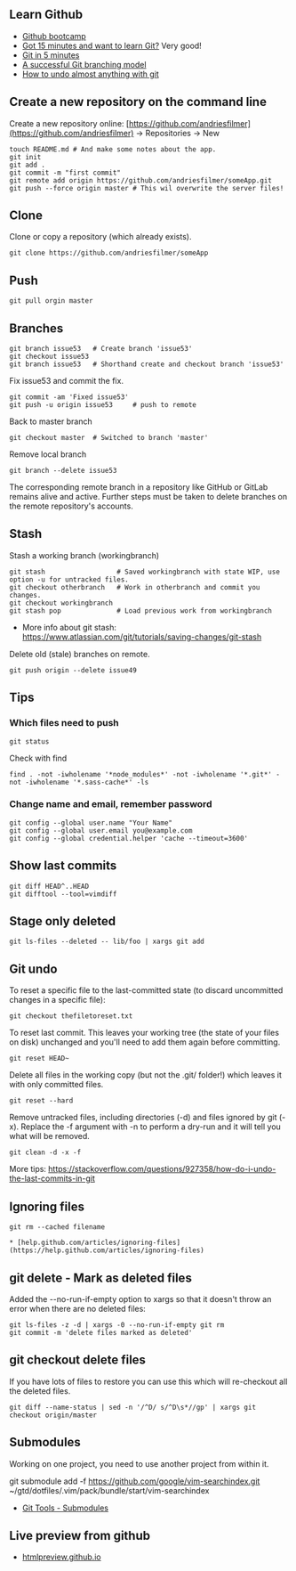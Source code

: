 ## Learn Github

* [Github bootcamp](https://help.github.com/categories/54/articles)
* [Got 15 minutes and want to learn Git?](http://try.github.io/levels/1/challenges/1) Very good!
* [Git in 5 minutes](http://classic.scottr.org/presentations/git-in-5-minutes)
* [A successful Git branching model](http://nvie.com/posts/a-successful-git-branching-model/)
* [How to undo almost anything with git](https://github.blog/2015-06-08-how-to-undo-almost-anything-with-git/)

## Create a new repository on the command line
Create a new repository online: [https://github.com/andriesfilmer](https://github.com/andriesfilmer) -> Repositories -> New

    touch README.md # And make some notes about the app.
    git init
    git add .
    git commit -m "first commit"
    git remote add origin https://github.com/andriesfilmer/someApp.git
    git push --force origin master # This wil overwrite the server files!

## Clone
Clone or copy a repository (which already exists).

    git clone https://github.com/andriesfilmer/someApp

## Push
    git pull orgin master

## Branches

    git branch issue53   # Create branch 'issue53'
    git checkout issue53
    git branch issue53   # Shorthand create and checkout branch 'issue53'

Fix issue53 and commit the fix.

    git commit -am 'Fixed issue53'
    git push -u origin issue53     # push to remote

Back to master branch

    git checkout master  # Switched to branch 'master'

Remove local branch

    git branch --delete issue53

The corresponding remote branch in a repository like GitHub or GitLab remains alive and active.
Further steps must be taken to delete branches on the remote repository's accounts.

## Stash

Stash a working branch (workingbranch)

    git stash                  # Saved workingbranch with state WIP, use option -u for untracked files.
    git checkout otherbranch   # Work in otherbranch and commit you changes.
    git checkout workingbranch
    git stash pop              # Load previous work from workingbranch

* More info about git stash: <https://www.atlassian.com/git/tutorials/saving-changes/git-stash>

Delete old (stale) branches on remote.

    git push origin --delete issue49

## Tips

### Which files need to push
    git status

Check with find

    find . -not -iwholename '*node_modules*' -not -iwholename '*.git*' -not -iwholename '*.sass-cache*' -ls

### Change name and email, remember password

    git config --global user.name "Your Name"
    git config --global user.email you@example.com
    git config --global credential.helper 'cache --timeout=3600'

## Show last commits

    git diff HEAD^..HEAD
    git difftool --tool=vimdiff


## Stage only deleted

    git ls-files --deleted -- lib/foo | xargs git add

## Git undo

To reset a specific file to the last-committed state (to discard uncommitted changes in a specific file):

    git checkout thefiletoreset.txt

To reset last commit. This leaves your working tree (the state of your files on disk) unchanged and you'll need to add them again before committing.

    git reset HEAD~

Delete all files in the working copy (but not the .git/ folder!) which leaves it with only committed files.

    git reset --hard

Remove untracked files, including directories (-d) and files ignored by git (-x). Replace the -f argument with -n to perform a dry-run and it will tell you what will be removed.

    git clean -d -x -f

More tips: <https://stackoverflow.com/questions/927358/how-do-i-undo-the-last-commits-in-git>

## Ignoring files

    git rm --cached filename

    * [help.github.com/articles/ignoring-files](https://help.github.com/articles/ignoring-files)

## git delete - Mark as deleted files
Added the --no-run-if-empty option to xargs so that it doesn't throw an error when there are no deleted files:

    git ls-files -z -d | xargs -0 --no-run-if-empty git rm
    git commit -m 'delete files marked as deleted'

## git checkout delete files
If you have lots of files to restore you can use this which will re-checkout all the deleted files.

    git diff --name-status | sed -n '/^D/ s/^D\s*//gp' | xargs git checkout origin/master

## Submodules

Working on one project, you need to use another project from within it.

git submodule add -f https://github.com/google/vim-searchindex.git ~/gtd/dotfiles/.vim/pack/bundle/start/vim-searchindex

* [Git Tools - Submodules](https://git-scm.com/book/en/v2/Git-Tools-Submodules)

## Live preview from github
* [htmlpreview.github.io](http://htmlpreview.github.io/)
